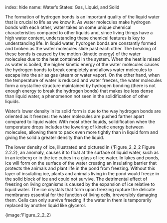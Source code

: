 index: hide
name: Water’s States: Gas, Liquid, and Solid

The formation of hydrogen bonds is an important quality of the liquid water that is crucial to life as we know it. As water molecules make hydrogen bonds with each other, water takes on some unique chemical characteristics compared to other liquids and, since living things have a high water content, understanding these chemical features is key to understanding life. In liquid water, hydrogen bonds are constantly formed and broken as the water molecules slide past each other. The breaking of these bonds is caused by the motion (kinetic energy) of the water molecules due to the heat contained in the system. When the heat is raised as water is boiled, the higher kinetic energy of the water molecules causes the hydrogen bonds to break completely and allows water molecules to escape into the air as gas (steam or water vapor). On the other hand, when the temperature of water is reduced and water freezes, the water molecules form a crystalline structure maintained by hydrogen bonding (there is not enough energy to break the hydrogen bonds) that makes ice less dense than liquid water, a phenomenon not seen in the solidification of other liquids.

Water’s lower density in its solid form is due to the way hydrogen bonds are oriented as it freezes: the water molecules are pushed farther apart compared to liquid water. With most other liquids, solidification when the temperature drops includes the lowering of kinetic energy between molecules, allowing them to pack even more tightly than in liquid form and giving the solid a greater density than the liquid.

The lower density of ice, illustrated and pictured in {'Figure_2_2_2 Figure 2.2.2}, an anomaly, causes it to float at the surface of liquid water, such as in an iceberg or in the ice cubes in a glass of ice water. In lakes and ponds, ice will form on the surface of the water creating an insulating barrier that protects the animals and plant life in the pond from freezing. Without this layer of insulating ice, plants and animals living in the pond would freeze in the solid block of ice and could not survive. The detrimental effect of freezing on living organisms is caused by the expansion of ice relative to liquid water. The ice crystals that form upon freezing rupture the delicate membranes essential for the function of living cells, irreversibly damaging them. Cells can only survive freezing if the water in them is temporarily replaced by another liquid like glycerol.


{image:'Figure_2_2_2}
        
